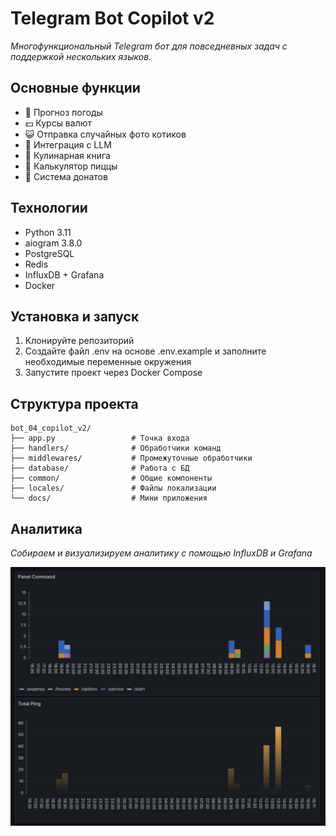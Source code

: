 # Telegram Bot Copilot v2

*Многофункциональный Telegram бот для повседневных задач с поддержкой нескольких языков.*

## Основные функции

- 🌊 Прогноз погоды
- 💵 Курсы валют
- 😺 Отправка случайных фото котиков
- 🤖 Интеграция с LLM
- 📖 Кулинарная книга
- 🍕 Калькулятор пиццы
- 💝 Система донатов

## Технологии

- Python 3.11
- aiogram 3.8.0
- PostgreSQL
- Redis
- InfluxDB + Grafana
- Docker

## Установка и запуск

1. Клонируйте репозиторий
2. Создайте файл .env на основе .env.example и заполните необходимые переменные окружения
3. Запустите проект через Docker Compose

## Структура проекта
```
bot_04_copilot_v2/
├── app.py                 # Точка входа
├── handlers/              # Обработчики команд
├── middlewares/           # Промежуточные обработчики
├── database/              # Работа с БД
├── common/                # Общие компоненты
├── locales/               # Файлы локализации
└── docs/                  # Мини приложения
```

## Аналитика

*Собираем и визуализируем аналитику с помощью InfluxDB и Grafana*

![Analytics](common/images/image_anal.jpg)
